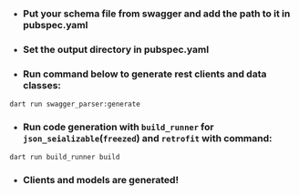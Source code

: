 - ### Put your schema file from swagger and add the path to it in pubspec.yaml
- ### Set the output directory in pubspec.yaml
- ### Run command below to generate rest clients and data classes:
```shell
dart run swagger_parser:generate
```
- ### Run code generation with `build_runner` for `json_seializable`(`freezed`) and `retrofit` with command:
```shell
dart run build_runner build
```
- ### Clients and models are generated!
